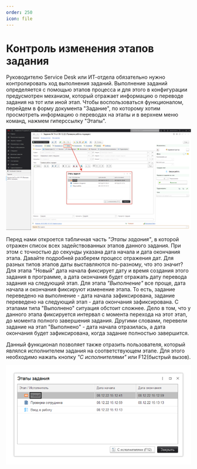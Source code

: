 ```yaml
---
order: 250
icon: file
---
```


# Контроль изменения этапов задания

Руководителю Service Desk или ИТ-отдела обязательно нужно контролировать ход выполнения заданий. Выполнение заданий определяется с помощью этапов процесса и для этого в конфигурации предусмотрен механизм, который отражает информацию о переводе задания на тот или иной этап. Чтобы воспользоваться функционалом, перейдем в форму документа "Задание", по которому хотим просмотреть информацию о переводах на этапы и в верхнем меню команд, нажмем гиперссылку "Этапы". 

![01_КонтрольИзмененияЭтаповЗадания](static/01_КонтрольИзмененияЭтаповЗадания.png)

Перед нами откроется табличная часть *"Этапы задания"*, в которой отражен список всех задействованных этапов данного задания. При этом с точностью до секунды указана дата начала и дата окончания этапа. Давайте подробней разберем процесс отражения дат. Для разных типов этапов даты выставляются по-разному, что это значит? Для этапа "Новый" дата начала фиксирует дату и время создания этого задания в программе, а дата окончания будет отражать дату перевода задания на следующий этап. Для этапа *"Выполнение"* все проще, дата начала и окончания фиксируют изменение этапа. То есть, задание переведено на выполнение - дата начала зафиксирована, задание переведено на следующий этап - дата окончания зафиксирована. С этапами типа "Выполнено" ситуация обстоит сложнее. Дело в том, что у данного этапа фиксируется интервал с момента перехода на этот этап, до момента полного завершения задания. Другими словами, перевели задание на этап "Выполнено" - дата начала отразилась, а дата окончания будет зафиксирована, когда задание полностью завершится.  

Данный функционал позволяет также отразить пользователя, который являлся исполнителем задания на соответствующем этапе. Для этого необходимо нажать кнопку *"С исполнителями"* или F12(быстрый вызов).

![02_КонтрольИзмененияЭтаповЗадания](static/02_КонтрольИзмененияЭтаповЗадания.png)

